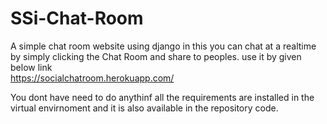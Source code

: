 # SSi-Chat-Room
A simple chat room website using django in this you can chat at a realtime by simply clicking the Chat Room and share to peoples.
use it by given below link                         
https://socialchatroom.herokuapp.com/


You dont have need to do anythinf all the requirements are installed in the virtual envirnoment and it is also available in the repository code.
